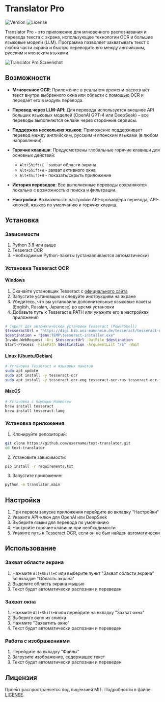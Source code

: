 # Translator Pro

![Version](https://img.shields.io/badge/version-1.0.0-blue)
![License](https://img.shields.io/badge/license-MIT-green)

Translator Pro - это приложение для мгновенного распознавания и перевода текста с экрана, использующее технологии OCR и большие языковые модели (LLM). Программа позволяет захватывать текст с любой части экрана и быстро переводить его между английским, русским и японским языками.

![Translator Pro Screenshot](https://raw.githubusercontent.com/username/text-translator/main/docs/screenshot.png)

## Возможности

- **Мгновенное OCR**: Приложение в реальном времени распознаёт текст внутри выбранного окна или области с помощью OCR и передаёт его в модуль перевода.

- **Перевод через LLM-API**: Для перевода используется внешнее API больших языковых моделей (OpenAI GPT-4 или DeepSeek) – все переводы выполняются онлайн через сторонние сервисы.

- **Поддержка нескольких языков**: Приложение поддерживает перевод между английским, русским и японским языками (в любом направлении).

- **Горячие клавиши**: Предусмотрены глобальные горячие клавиши для основных действий:

  - `Alt+Shift+C` - захват области экрана
  - `Alt+Shift+W` - захват активного окна
  - `Alt+Shift+H` - показать/скрыть приложение

- **История переводов**: Все выполненные переводы сохраняются локально с возможностью поиска и фильтрации.

- **Настройки**: Возможность настройки API-провайдера перевода, API-ключей, языков по умолчанию и горячих клавиш.

## Установка

### Зависимости

1. Python 3.8 или выше
2. Tesseract OCR
3. Необходимые Python-пакеты (устанавливаются автоматически)

### Установка Tesseract OCR

#### Windows

1. Скачайте установщик Tesseract с [официального сайта](https://github.com/UB-Mannheim/tesseract/wiki)
2. Запустите установщик и следуйте инструкциям на экране
3. Убедитесь, что вы установили дополнительные языковые пакеты (English, Russian, Japanese) во время установки
4. Добавьте путь к Tesseract в PATH или укажите его в настройках приложения

```bash
# Скрипт для автоматической установки Tesseract (PowerShell)
$tesseractUrl = "https://digi.bib.uni-mannheim.de/tesseract/tesseract-ocr-w64-setup-5.0.1.20220118.exe"
$destination = "$env:TEMP\tesseract-installer.exe"
Invoke-WebRequest -Uri $tesseractUrl -OutFile $destination
Start-Process -FilePath $destination -ArgumentList "/S" -Wait
```

#### Linux (Ubuntu/Debian)

```bash
# Установка Tesseract и языковых пакетов
sudo apt update
sudo apt install -y tesseract-ocr
sudo apt install -y tesseract-ocr-eng tesseract-ocr-rus tesseract-ocr-jpn
```

#### MacOS

```bash
# Установка с помощью Homebrew
brew install tesseract
brew install tesseract-lang
```

### Установка приложения

1. Клонируйте репозиторий:

```bash
git clone https://github.com/username/text-translator.git
cd text-translator
```

2. Установите зависимости:

```bash
pip install -r requirements.txt
```

3. Запустите приложение:

```bash
python -m translator.main
```

## Настройка

1. При первом запуске приложения перейдите во вкладку "Настройки"
2. Укажите API-ключ для OpenAI или DeepSeek
3. Выберите языки для перевода по умолчанию
4. Настройте горячие клавиши при необходимости
5. Укажите путь к Tesseract OCR, если он не был найден автоматически

## Использование

### Захват области экрана

1. Нажмите `Alt+Shift+C` или выберите пункт "Захват области экрана" во вкладке "Область экрана"
2. Выделите область экрана мышью
3. Текст будет автоматически распознан и переведен

### Захват окна

1. Нажмите `Alt+Shift+W` или перейдите на вкладку "Захват окна"
2. Выберите окно из списка
3. Нажмите "Захватить окно"
4. Текст будет автоматически распознан и переведен

### Работа с изображениями

1. Перейдите на вкладку "Файлы"
2. Загрузите изображение, содержащее текст
3. Текст будет автоматически распознан и переведен

## Лицензия

Проект распространяется под лицензией MIT. Подробности в файле [LICENSE](LICENSE).
